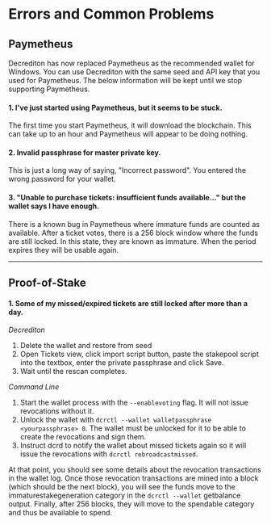 # Errors and Common Problems 

## Paymetheus 

Decrediton has now replaced Paymetheus as the recommended wallet for Windows. You can use Decrediton with the same seed and API key that you used for Paymetheus.
The below information will be kept until we stop supporting Paymetheus.

#### 1. I've just started using Paymetheus, but it seems to be stuck. 

The first time you start Paymetheus, it will download the blockchain. This can take up
to an hour and Paymetheus will appear to be doing nothing.

#### 2. Invalid passphrase for master private key. 

This is just a long way of saying, "Incorrect password". You entered the wrong password for your
wallet.

#### 3. "Unable to purchase tickets: insufficient funds available..." but the wallet says I have enough. 

There is a known bug in Paymetheus where immature funds are counted as available. After a ticket votes, there is a 
256 block window where the funds are still locked. In this state, they are known as immature. When the period expires
they will be usable again.

-----

## Proof-of-Stake 

#### 1. Some of my missed/expired tickets are still locked after more than a day. 

*Decrediton*
1. Delete the wallet and restore from seed
2. Open Tickets view, click import script button, paste the stakepool script into the textbox, enter the private passphrase and click Save.
3. Wait until the rescan completes.

*Command Line*
1. Start the wallet process with the `--enablevoting` flag. It will not issue revocations without it.
2. Unlock the wallet with `dcrctl --wallet walletpassphrase <yourpassphrase> 0`. The wallet must be unlocked for it to be able to create the revocations and sign them.
3. Instruct dcrd to notify the wallet about missed tickets again so it will issue the revocations with `dcrctl rebroadcastmissed`.

At that point, you should see some details about the revocation transactions in the wallet log.
Once those revocation transactions are mined into a block (which should be the next block),
you will see the funds move to the immaturestakegeneration category in the `dcrctl --wallet`
getbalance output. Finally, after 256 blocks, they will move to the spendable category and thus be available to spend.
